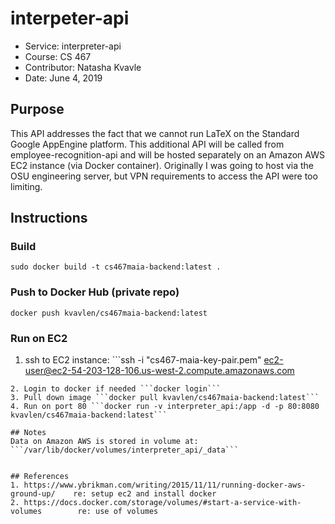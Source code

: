 # interpeter-api
- Service: interpreter-api
- Course: CS 467
- Contributor: Natasha Kvavle
- Date: June 4, 2019

## Purpose
This API addresses the fact that we cannot run LaTeX on the Standard Google AppEngine platform. This additional API will be called from employee-recognition-api and will be hosted separately on an Amazon AWS EC2 instance (via Docker container). Originally I was going to host via the OSU engineering server, but VPN requirements to access the API were too limiting. 

## Instructions
### Build
```sudo docker build -t cs467maia-backend:latest .```

### Push to Docker Hub (private repo)
```docker push kvavlen/cs467maia-backend:latest```

### Run on EC2 
1. ssh to EC2 instance: ```ssh -i "cs467-maia-key-pair.pem" ec2-user@ec2-54-203-128-106.us-west-2.compute.amazonaws.com
``` 
2. Login to docker if needed ```docker login```
3. Pull down image ```docker pull kvavlen/cs467maia-backend:latest```
4. Run on port 80 ```docker run -v interpreter_api:/app -d -p 80:8080 kvavlen/cs467maia-backend:latest```

## Notes
Data on Amazon AWS is stored in volume at: 
```/var/lib/docker/volumes/interpreter_api/_data```


## References
1. https://www.ybrikman.com/writing/2015/11/11/running-docker-aws-ground-up/    re: setup ec2 and install docker 
2. https://docs.docker.com/storage/volumes/#start-a-service-with-volumes        re: use of volumes